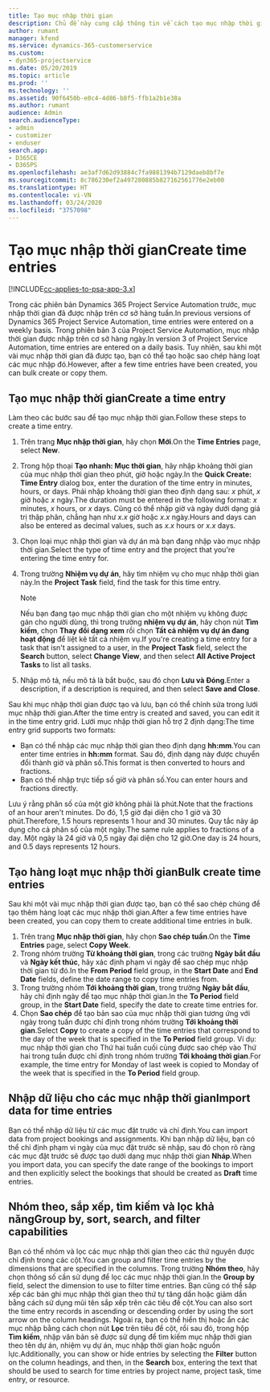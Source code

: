 ```yaml
---
title: Tạo mục nhập thời gian
description: Chủ đề này cung cấp thông tin về cách tạo mục nhập thời gian.
author: rumant
manager: kfend
ms.service: dynamics-365-customerservice
ms.custom:
- dyn365-projectservice
ms.date: 05/20/2019
ms.topic: article
ms.prod: ''
ms.technology: ''
ms.assetid: 90f6450b-e0c4-4d86-b8f5-ffb1a2b1e38a
ms.author: rumant
audience: Admin
search.audienceType:
- admin
- customizer
- enduser
search.app:
- D365CE
- D365PS
ms.openlocfilehash: ae3af7d62d93884c7fa9881394b7129daeb8bf7e
ms.sourcegitcommit: 8c786230ef2a497280885b827162561776e2eb00
ms.translationtype: HT
ms.contentlocale: vi-VN
ms.lasthandoff: 03/24/2020
ms.locfileid: "3757098"
---
```

# <a name="create-time-entries"></a><span data-ttu-id="04e6c-103">Tạo mục nhập thời gian</span><span class="sxs-lookup"><span data-stu-id="04e6c-103">Create time entries</span></span>

[!INCLUDE[cc-applies-to-psa-app-3.x](../includes/cc-applies-to-psa-app-3x.md)]

<span data-ttu-id="04e6c-104">Trong các phiên bản Dynamics 365 Project Service Automation trước, mục nhập thời gian đã được nhập trên cơ sở hàng tuần.</span><span class="sxs-lookup"><span data-stu-id="04e6c-104">In previous versions of Dynamics 365 Project Service Automation, time entries were entered on a weekly basis.</span></span> <span data-ttu-id="04e6c-105">Trong phiên bản 3 của Project Service Automation, mục nhập thời gian được nhập trên cơ sở hàng ngày.</span><span class="sxs-lookup"><span data-stu-id="04e6c-105">In version 3 of Project Service Automation, time entries are entered on a daily basis.</span></span> <span data-ttu-id="04e6c-106">Tuy nhiên, sau khi một vài mục nhập thời gian đã được tạo, bạn có thể tạo hoặc sao chép hàng loạt các mục nhập đó.</span><span class="sxs-lookup"><span data-stu-id="04e6c-106">However, after a few time entries have been created, you can bulk create or copy them.</span></span>

## <a name="create-a-time-entry"></a><span data-ttu-id="04e6c-107">Tạo mục nhập thời gian</span><span class="sxs-lookup"><span data-stu-id="04e6c-107">Create a time entry</span></span>

<span data-ttu-id="04e6c-108">Làm theo các bước sau để tạo mục nhập thời gian.</span><span class="sxs-lookup"><span data-stu-id="04e6c-108">Follow these steps to create a time entry.</span></span>

1. <span data-ttu-id="04e6c-109">Trên trang **Mục nhập thời gian**, hãy chọn **Mới**.</span><span class="sxs-lookup"><span data-stu-id="04e6c-109">On the **Time Entries** page, select **New**.</span></span>
2. <span data-ttu-id="04e6c-110">Trong hộp thoại **Tạo nhanh: Mục thời gian**, hãy nhập khoảng thời gian của mục nhập thời gian theo phút, giờ hoặc ngày.</span><span class="sxs-lookup"><span data-stu-id="04e6c-110">In the **Quick Create: Time Entry** dialog box, enter the duration of the time entry in minutes, hours, or days.</span></span> <span data-ttu-id="04e6c-111">Phải nhập khoảng thời gian theo định dạng sau: *x* phút, *x* giờ hoặc *x* ngày.</span><span class="sxs-lookup"><span data-stu-id="04e6c-111">The duration must be entered in the following format: *x* minutes, *x* hours, or *x* days.</span></span> <span data-ttu-id="04e6c-112">Cũng có thể nhập giờ và ngày dưới dạng giá trị thập phân, chẳng hạn như *x.x* giờ hoặc *x.x* ngày.</span><span class="sxs-lookup"><span data-stu-id="04e6c-112">Hours and days can also be entered as decimal values, such as *x.x* hours or *x.x* days.</span></span>
3. <span data-ttu-id="04e6c-113">Chọn loại mục nhập thời gian và dự án mà bạn đang nhập vào mục nhập thời gian.</span><span class="sxs-lookup"><span data-stu-id="04e6c-113">Select the type of time entry and the project that you're entering the time entry for.</span></span>
4. <span data-ttu-id="04e6c-114">Trong trường **Nhiệm vụ dự án**, hãy tìm nhiệm vụ cho mục nhập thời gian này.</span><span class="sxs-lookup"><span data-stu-id="04e6c-114">In the **Project Task** field, find the task for this time entry.</span></span>

    > [!NOTE]
    > <span data-ttu-id="04e6c-115">Nếu bạn đang tạo mục nhập thời gian cho một nhiệm vụ không được gán cho người dùng, thì trong trường **nhiệm vụ dự án**, hãy chọn nút **Tìm kiếm**, chọn **Thay đổi dạng xem** rồi chọn **Tất cả nhiệm vụ dự án đang hoạt động** để liệt kê tất cả nhiệm vụ.</span><span class="sxs-lookup"><span data-stu-id="04e6c-115">If you're creating a time entry for a task that isn't assigned to a user, in the **Project Task** field, select the **Search** button, select **Change View**, and then select **All Active Project Tasks** to list all tasks.</span></span>

5. <span data-ttu-id="04e6c-116">Nhập mô tả, nếu mô tả là bắt buộc, sau đó chọn **Lưu và Đóng**.</span><span class="sxs-lookup"><span data-stu-id="04e6c-116">Enter a description, if a description is required, and then select **Save and Close**.</span></span>

<span data-ttu-id="04e6c-117">Sau khi mục nhập thời gian được tạo và lưu, bạn có thể chỉnh sửa trong lưới mục nhập thời gian.</span><span class="sxs-lookup"><span data-stu-id="04e6c-117">After the time entry is created and saved, you can edit it in the time entry grid.</span></span> <span data-ttu-id="04e6c-118">Lưới mục nhập thời gian hỗ trợ 2 định dạng:</span><span class="sxs-lookup"><span data-stu-id="04e6c-118">The time entry grid supports two formats:</span></span>

- <span data-ttu-id="04e6c-119">Bạn có thể nhập các mục nhập thời gian theo định dạng **hh:mm**.</span><span class="sxs-lookup"><span data-stu-id="04e6c-119">You can enter time entries in **hh:mm** format.</span></span> <span data-ttu-id="04e6c-120">Sau đó, định dạng này được chuyển đổi thành giờ và phân số.</span><span class="sxs-lookup"><span data-stu-id="04e6c-120">This format is then converted to hours and fractions.</span></span>
- <span data-ttu-id="04e6c-121">Bạn có thể nhập trực tiếp số giờ và phân số.</span><span class="sxs-lookup"><span data-stu-id="04e6c-121">You can enter hours and fractions directly.</span></span>

<span data-ttu-id="04e6c-122">Lưu ý rằng phân số của một giờ không phải là phút.</span><span class="sxs-lookup"><span data-stu-id="04e6c-122">Note that the fractions of an hour aren't minutes.</span></span> <span data-ttu-id="04e6c-123">Do đó, 1,5 giờ đại diện cho 1 giờ và 30 phút.</span><span class="sxs-lookup"><span data-stu-id="04e6c-123">Therefore, 1.5 hours represents 1 hour and 30 minutes.</span></span> <span data-ttu-id="04e6c-124">Quy tắc này áp dụng cho cả phân số của một ngày.</span><span class="sxs-lookup"><span data-stu-id="04e6c-124">The same rule applies to fractions of a day.</span></span> <span data-ttu-id="04e6c-125">Một ngày là 24 giờ và 0,5 ngày đại diện cho 12 giờ.</span><span class="sxs-lookup"><span data-stu-id="04e6c-125">One day is 24 hours, and 0.5 days represents 12 hours.</span></span>

## <a name="bulk-create-time-entries"></a><span data-ttu-id="04e6c-126">Tạo hàng loạt mục nhập thời gian</span><span class="sxs-lookup"><span data-stu-id="04e6c-126">Bulk create time entries</span></span>

<span data-ttu-id="04e6c-127">Sau khi một vài mục nhập thời gian được tạo, bạn có thể sao chép chúng để tạo thêm hàng loạt các mục nhập thời gian.</span><span class="sxs-lookup"><span data-stu-id="04e6c-127">After a few time entries have been created, you can copy them to create additional time entries in bulk.</span></span>

1. <span data-ttu-id="04e6c-128">Trên trang **Mục nhập thời gian**, hãy chọn **Sao chép tuần**.</span><span class="sxs-lookup"><span data-stu-id="04e6c-128">On the **Time Entries** page, select **Copy Week**.</span></span>
2. <span data-ttu-id="04e6c-129">Trong nhóm trường **Từ khoảng thời gian**, trong các trường **Ngày bắt đầu** và **Ngày kết thúc**, hãy xác định phạm vi ngày để sao chép mục nhập thời gian từ đó.</span><span class="sxs-lookup"><span data-stu-id="04e6c-129">In the **From Period** field group, in the **Start Date** and **End Date** fields, define the date range to copy time entries from.</span></span>
3. <span data-ttu-id="04e6c-130">Trong trường nhóm **Tới khoảng thời gian**, trong trường **Ngày bắt đầu**, hãy chỉ định ngày để tạo mục nhập thời gian.</span><span class="sxs-lookup"><span data-stu-id="04e6c-130">In the **To Period** field group, in the **Start Date** field, specify the date to create time entries for.</span></span>
4. <span data-ttu-id="04e6c-131">Chọn **Sao chép** để tạo bản sao của mục nhập thời gian tương ứng với ngày trong tuần được chỉ định trong nhóm trường **Tới khoảng thời gian**.</span><span class="sxs-lookup"><span data-stu-id="04e6c-131">Select **Copy** to create a copy of the time entries that correspond to the day of the week that is specified in the **To Period** field group.</span></span> <span data-ttu-id="04e6c-132">Ví dụ: mục nhập thời gian cho Thứ hai tuần cuối cùng được sao chép vào Thứ hai trong tuần được chỉ định trong nhóm trường  **Tới khoảng thời gian**.</span><span class="sxs-lookup"><span data-stu-id="04e6c-132">For example, the time entry for Monday of last week is copied to Monday of the week that is specified in the **To Period** field group.</span></span>

## <a name="import-data-for-time-entries"></a><span data-ttu-id="04e6c-133">Nhập dữ liệu cho các mục nhập thời gian</span><span class="sxs-lookup"><span data-stu-id="04e6c-133">Import data for time entries</span></span>

<span data-ttu-id="04e6c-134">Bạn có thể nhập dữ liệu từ các mục đặt trước và chỉ định.</span><span class="sxs-lookup"><span data-stu-id="04e6c-134">You can import data from project bookings and assignments.</span></span> <span data-ttu-id="04e6c-135">Khi bạn nhập dữ liệu, bạn có thể chỉ định phạm vi ngày của mục đặt trước sẽ nhập, sau đó chọn rõ ràng các mục đặt trước sẽ được tạo dưới dạng mục nhập thời gian **Nháp**.</span><span class="sxs-lookup"><span data-stu-id="04e6c-135">When you import data, you can specify the date range of the bookings to import and then explicitly select the bookings that should be created as **Draft** time entries.</span></span>

## <a name="group-by-sort-search-and-filter-capabilities"></a><span data-ttu-id="04e6c-136">Nhóm theo, sắp xếp, tìm kiếm và lọc khả năng</span><span class="sxs-lookup"><span data-stu-id="04e6c-136">Group by, sort, search, and filter capabilities</span></span>

<span data-ttu-id="04e6c-137">Bạn có thể nhóm và lọc các mục nhập thời gian theo các thứ nguyên được chỉ định trong các cột.</span><span class="sxs-lookup"><span data-stu-id="04e6c-137">You can group and filter time entries by the dimensions that are specified in the columns.</span></span> <span data-ttu-id="04e6c-138">Trong trường **Nhóm theo**, hãy chọn thông số cần sử dụng để lọc các mục nhập thời gian.</span><span class="sxs-lookup"><span data-stu-id="04e6c-138">In the **Group by** field, select the dimension to use to filter time entries.</span></span> <span data-ttu-id="04e6c-139">Bạn cũng có thể sắp xếp các bản ghi mục nhập thời gian theo thứ tự tăng dần hoặc giảm dần bằng cách sử dụng mũi tên sắp xếp trên các tiêu đề cột.</span><span class="sxs-lookup"><span data-stu-id="04e6c-139">You can also sort the time entry records in ascending or descending order by using the sort arrow on the column headings.</span></span> <span data-ttu-id="04e6c-140">Ngoài ra, bạn có thể hiển thị hoặc ẩn các mục nhập bằng cách chọn nút **Lọc** trên tiêu đề cột, rồi sau đó, trong hộp **Tìm kiếm**, nhập văn bản sẽ được sử dụng để tìm kiếm mục nhập thời gian theo tên dự án, nhiệm vụ dự án, mục nhập thời gian hoặc nguồn lực.</span><span class="sxs-lookup"><span data-stu-id="04e6c-140">Additionally, you can show or hide entries by selecting the **Filter** button on the column headings, and then, in the **Search** box, entering the text that should be used to search for time entries by project name, project task, time entry, or resource.</span></span>
